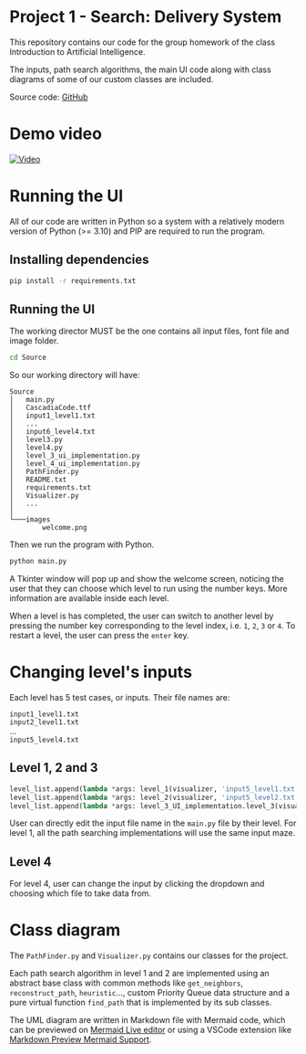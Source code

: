 # Project 1 - Search: Delivery System
This repository contains our code for the group homework of the class Introduction to Artificial Intelligence.

The inputs, path search algorithms, the main UI code along with class diagrams of some of our custom classes are included.

Source code: [GitHub](https://github.com/nezuni1812/Searching-Algorithms-for-Delivery-System)

# Demo video
[![Video](https://img.youtube.com/vi/o3kB2hNbsmE/maxresdefault.jpg)](https://youtu.be/o3kB2hNbsmE)


# Running the UI
All of our code are written in Python so a system with a relatively modern version of Python (>= 3.10) and PIP are required to run the program.

## Installing dependencies
```bash
pip install -r requirements.txt
```
## Running the UI
The working director MUST be the one contains all input files, font file and image folder.
```bash
cd Source
```
So our working directory will have:
```
Source
│   main.py
│   CascadiaCode.ttf
│   input1_level1.txt
│   ...
│   input6_level4.txt
│   level3.py
│   level4.py
│   level_3_ui_implementation.py
│   level_4_ui_implementation.py
│   PathFinder.py
│   README.txt
│   requirements.txt
│   Visualizer.py
│   ...
│   
└───images
        welcome.png
```
Then we run the program with Python.
```bash
python main.py
```
A Tkinter window will pop up and show the welcome screen, noticing the user that they can choose which level to run using the number keys. More information are available inside each level.

When a level is has completed, the user can switch to another level by pressing the number key corresponding to the level index, i.e. `1`, `2`, `3` or `4`. To restart a level, the user can press the `enter` key.


# Changing level's inputs
Each level has 5 test cases, or inputs. Their file names are: 

`input1_level1.txt` \
`input2_level1.txt` \
...\
`input5_level4.txt`


## Level 1, 2 and 3
```python
level_list.append(lambda *args: level_1(visualizer, 'input5_level1.txt'))
level_list.append(lambda *args: level_2(visualizer, 'input5_level2.txt'))
level_list.append(lambda *args: level_3_UI_implementation.level_3(visualizer, 'input5_level3.txt'))
```
User can directly edit the input file name in the `main.py` file by their level. For level 1, all the path searching implementations will use the same input maze.

## Level 4
For level 4, user can change the input by clicking the dropdown and choosing which file to take data from.


# Class diagram
The `PathFinder.py` and `Visualizer.py` contains our classes for the project.

Each path search algorithm in level 1 and 2 are implemented using an abstract base class with common methods like `get_neighbors`, `reconstruct_path`, `heuristic`..., custom Priority Queue data structure and a pure virtual function `find_path` that is implemented by its sub classes.

The UML diagram are written in Markdown file with Mermaid code, which can be previewed on [Mermaid Live editor](https://mermaid.live/) or using a VSCode extension like [Markdown Preview Mermaid Support](https://marketplace.visualstudio.com/items?itemName=bierner.markdown-mermaid).